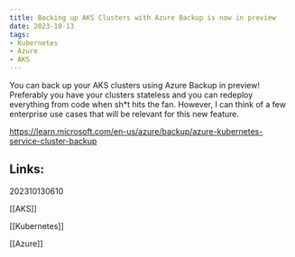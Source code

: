 ```yaml
---
title: Backing up AKS Clusters with Azure Backup is now in preview
date: 2023-10-13
tags:
- Kubernetes
- Azure
- AKS
---
```


You can back up your AKS clusters using Azure Backup in preview! Preferably you have your clusters stateless and you can redeploy everything from code when sh*t hits the fan. However, I can think of a few enterprise use cases that will be relevant for this new feature.

https://learn.microsoft.com/en-us/azure/backup/azure-kubernetes-service-cluster-backup


## Links:

202310130610

[[AKS]]

[[Kubernetes]]

[[Azure]]
